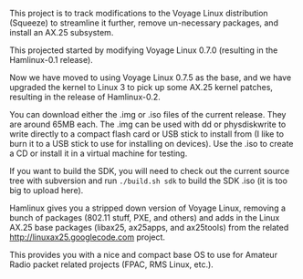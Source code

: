 This project is to track modifications to the Voyage Linux distribution (Squeeze) to streamline it further, remove un-necessary packages, and install an AX.25 subsystem.

This projected started by modifying Voyage Linux 0.7.0 (resulting in the Hamlinux-0.1 release).

Now we have moved to using Voyage Linux 0.7.5 as the base, and we have upgraded the kernel to Linux 3 to pick up some AX.25 kernel patches, resulting in the release of Hamlinux-0.2.

You can download either the .img or .iso files of the current release. They are around 65MB each. The .img can be used with dd or physdiskwrite to write directly to a compact flash card or USB stick to install from (I like to burn it to a USB stick to use for installing on devices). Use the .iso to create a CD or install it in a virtual machine for testing.

If you want to build the SDK, you will need to check out the current source tree with subversion and run `./build.sh sdk` to build the SDK .iso (it is too big to upload here).

Hamlinux gives you a stripped down version of Voyage Linux, removing a bunch of packages (802.11 stuff, PXE, and others) and adds in the Linux AX.25 base packages (libax25, ax25apps, and ax25tools) from the related http://linuxax25.googlecode.com project.

This provides you with a nice and compact base OS to use for Amateur Radio packet related projects (FPAC, RMS Linux, etc.).